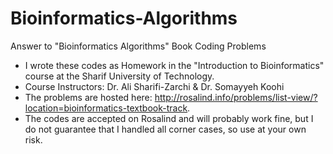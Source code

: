 # Bioinformatics-Algorithms
Answer to "Bioinformatics Algorithms" Book Coding Problems


* I wrote these codes as Homework in the "Introduction to Bioinformatics" course at the Sharif University of Technology.
* Course Instructors: Dr. Ali Sharifi-Zarchi & Dr. Somayyeh Koohi
* The problems are hosted here: http://rosalind.info/problems/list-view/?location=bioinformatics-textbook-track.
* The codes are accepted on Rosalind and will probably work fine, but I do not guarantee that I handled all corner cases, so use at your own risk.
